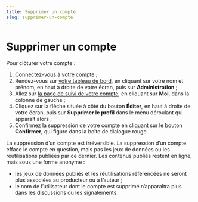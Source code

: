 ```yaml
---
title: Supprimer un compte
slug: supprimer-un-compte
---
```


# Supprimer un compte

Pour clôturer votre compte :

1.  [Connectez-vous à votre compte](https://www.data.gouv.fr/fr/login) ;
2.  Rendez-vous sur [votre tableau de bord](https://www.data.gouv.fr/fr/admin/), en cliquant sur votre nom et prénom, en haut à droite de votre écran, puis sur **Administration** ;
3.  Allez sur [la page de suivi de votre compte](https://www.data.gouv.fr/fr/admin/me/edit), en cliquant sur **Moi**, dans la colonne de gauche ;
4.  Cliquez sur la flèche située à côté du bouton **Éditer**, en haut à droite de votre écran, puis sur **Supprimer le profil** dans le menu déroulant qui apparaît alors ;
5.  Confirmez la suppression de votre compte en cliquant sur le bouton **Confirmer**, qui figure dans la boîte de dialogue rouge.

La suppression d’un compte est irréversible. La suppression d’un compte efface le compte en question, mais pas les jeux de données ou les réutilisations publiées par ce dernier. Les contenus publiés restent en ligne, mais sous une forme anonyme :

-   les jeux de données publiés et les réutilisations référencées ne seront plus associées au producteur ou à l’auteur ;
-   le nom de l’utilisateur dont le compte est supprimé n’apparaîtra plus dans les discussions ou les signalements.
